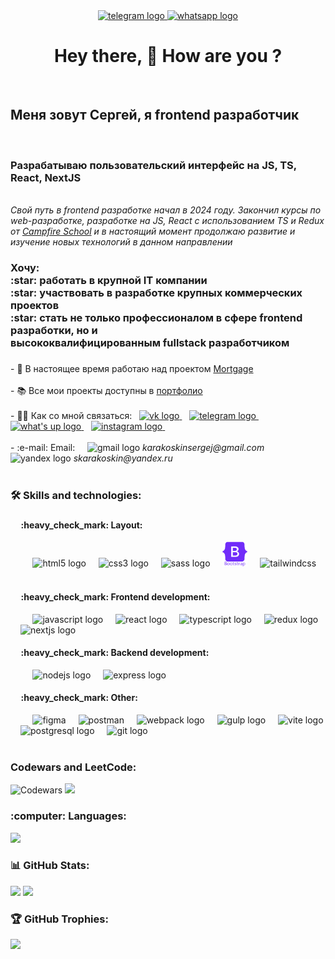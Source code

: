 <div align="center">
  <a href="https://t.me/karakoskinsergey" target="_blank">
    <img src="https://img.shields.io/static/v1?message=Telegram&logo=telegram&label=&color=2CA5E0&logoColor=white&labelColor=&style=for-the-badge" height="25" alt="telegram logo"  />
  </a>
  <a href="https://wa.me/79107139617" target="_blank">
    <img src="https://img.shields.io/static/v1?message=Whatsapp&logo=whatsapp&label=&color=25D366&logoColor=white&labelColor=&style=for-the-badge" height="25" alt="whatsapp logo"  />
   </a>
</div>

###

<h1 align="center">Hey there, 👋 How are you ?</h1><br>

###

<div align="left">
  <h2>Меня зовут Сергей, я frontend разработчик</h2>
  <p>
    <br><h3>Разрабатываю пользовательский интерфейс на JS, TS, React, NextJS</h3>
    <br><i>Свой путь в frontend разработке начал в 2024 году. Закончил курсы по web-разработке, разработке на JS, React c использованием TS и Redux от <a href="https://campfire-school.com">Campfire School</a> и в настоящий момент продолжаю развитие и изучение новых технологий в данном направлении</i>
    <br><h3>Хочу:
    <br>:star: работать в крупной IT компании
    <br>:star: участвовать в разработке крупных коммерческих проектов
    <br>:star: стать не только профессионалом в сфере frontend разработки, но и <br> высококвалифицированным fullstack разработчиком</h3>
  </p>
</div>

###

<p align="left">
  - 🔭 В настоящее время работаю над проектом <a href="https://github.com/SergeySKA10/mortgage/tree/next">Mortgage</a><br><br>
  - 📚  Все мои проекты доступны в <a href="http://sergeykarakoskin.ru/">портфолио</a><br><br>
  - 👨‍💻 Как со мной связаться:&nbsp;&nbsp;
    <a href="https://vk.com/sergeykarakoskin">
      <img src="https://img.icons8.com/?size=64&id=Mgea1VSzCVcS&format=png" alt="vk logo" height="40" />
    </a> &nbsp;&nbsp;
    <a href="https://t.me/karakoskinsergey">
      <img src="https://img.icons8.com/?size=80&id=yEmPT1iidhE0&format=png" alt="telegram logo" height="37" />
    </a> &nbsp;&nbsp;
    <a href="https://wa.me/79107139617">
      <img src="https://img.icons8.com/?size=80&id=d5ntEsf0JRhM&format=png" alt="what's up logo" height="40" />
    </a> &nbsp;&nbsp;
    <a href="https://vk.com/sergeykarakoskin">
      <img src="https://img.icons8.com/?size=80&id=nj0Uj45LGUYh&format=png" alt="instagram logo" height="40" />
    </a> &nbsp;&nbsp;
  <br><br>
  - :e-mail: Email:&nbsp;&nbsp;&nbsp;&nbsp;
  <img src="https://img.icons8.com/?size=48&id=qyRpAggnV0zH&format=png" alt="gmail logo" height="30" /> <i>karakoskinsergej@gmail.com</i>&nbsp;&nbsp;&nbsp;&nbsp;
  <img src="https://img.icons8.com/?size=80&id=Lte3xbvdkIse&format=png" alt="yandex logo" height="30" /> <i>skarakoskin@yandex.ru</i>
  <br><br>

###

<h3 align="left">🛠 Skills and technologies:</h3>

###

<div align="left" margin="50">
  <h4>&nbsp;&nbsp;&nbsp;&nbsp; :heavy_check_mark: Layout:</h4>
  &nbsp;&nbsp;&nbsp;&nbsp;&nbsp;&nbsp;&nbsp;&nbsp;
  <img src="https://cdn.jsdelivr.net/gh/devicons/devicon/icons/html5/html5-original.svg" height="40" alt="html5 logo"  />
  <img width="12" />
  <img src="https://cdn.jsdelivr.net/gh/devicons/devicon/icons/css3/css3-original.svg" height="40" alt="css3 logo"  />
  <img width="12" />
  <img src="https://cdn.jsdelivr.net/gh/devicons/devicon/icons/sass/sass-original.svg" height="40" alt="sass logo"  />
  <img width="12" />
  <img src="https://raw.githubusercontent.com/devicons/devicon/master/icons/bootstrap/bootstrap-plain-wordmark.svg " alt="bootstrap" height="40"  />
  <img width="12" />
  <img src="https://www.vectorlogo.zone/logos/tailwindcss/tailwindcss-icon.svg" alt="tailwindcss" height="40"  />
  <img width="12" /><br>
  <h4>&nbsp;&nbsp;&nbsp;&nbsp; :heavy_check_mark: Frontend development:</h4>
  &nbsp;&nbsp;&nbsp;&nbsp;&nbsp;&nbsp;&nbsp;&nbsp;
  <img src="https://cdn.jsdelivr.net/gh/devicons/devicon/icons/javascript/javascript-original.svg" height="40" alt="javascript logo"  />
  <img width="12" />
  <img src="https://cdn.jsdelivr.net/gh/devicons/devicon/icons/react/react-original.svg" height="40" alt="react logo"  />
  <img width="12" />
  <img src="https://cdn.jsdelivr.net/gh/devicons/devicon/icons/typescript/typescript-original.svg" height="40" alt="typescript logo"  />
  <img width="12" />
  <img src="https://cdn.jsdelivr.net/gh/devicons/devicon/icons/redux/redux-original.svg" height="40" alt="redux logo"  />
  <img width="12" />
  <img src="https://cdn.jsdelivr.net/gh/devicons/devicon/icons/nextjs/nextjs-original.svg" height="40" alt="nextjs logo"  />
  <img width="12" /><br>
  <h4>&nbsp;&nbsp;&nbsp;&nbsp; :heavy_check_mark: Backend development:</h4>
  &nbsp;&nbsp;&nbsp;&nbsp;&nbsp;&nbsp;&nbsp;&nbsp;
  <img src="https://cdn.jsdelivr.net/gh/devicons/devicon/icons/nodejs/nodejs-original.svg" height="40" alt="nodejs logo"  />
  <img width="12" />
  <img src="https://cdn.jsdelivr.net/gh/devicons/devicon/icons/express/express-original.svg" height="40" alt="express logo"  />
  <img width="12" /><br>
  <h4>&nbsp;&nbsp;&nbsp;&nbsp; :heavy_check_mark: Other:</h4>
  &nbsp;&nbsp;&nbsp;&nbsp;&nbsp;&nbsp;&nbsp;&nbsp;
  <img src="https://www.vectorlogo.zone/logos/figma/figma-icon.svg" alt="figma" height="40"  />
  <img width="12" />
  <img src="https://www.vectorlogo.zone/logos/getpostman/getpostman-icon.svg" alt="postman" height="40"  />
  <img width="12" />
  <img src="https://cdn.jsdelivr.net/gh/devicons/devicon/icons/webpack/webpack-original.svg" height="40" alt="webpack logo"  />
  <img width="12" />
  <img src="https://cdn.jsdelivr.net/gh/devicons/devicon/icons/gulp/gulp-plain.svg" height="40" alt="gulp logo"  />
  <img width="12" />
  <img src="https://img.icons8.com/?size=48&id=YO3YqSaTOu5K&format=png" height="40" alt="vite logo"  />
  <img width="12" />
  <img src="https://cdn.jsdelivr.net/gh/devicons/devicon/icons/postgresql/postgresql-original.svg" height="40" alt="postgresql logo"  />
  <img width="12" />
  <img src="https://cdn.jsdelivr.net/gh/devicons/devicon/icons/git/git-original.svg" height="40" alt="git logo"  />
  <img width="12" /><br>
</div><br>

###
<h3>Codewars and LeetCode:</h3>

![Codewars](https://github.r2v.ch/codewars?user=SergeySKA10&theme=gradient)
![](https://leetcard.jacoblin.cool/SergeySK?theme=unicorn&border=0)

###
<h3>:computer: Languages:</h3>

  ![](https://github-readme-stats.vercel.app/api/top-langs/?username=sergeyska10&theme=dark&hide_border=false&include_all_commits=false&count_private=false&layout=compact)

###
<h3>📊 GitHub Stats:</h3>

  ![](https://github-readme-stats.vercel.app/api?username=sergeyska10&theme=dark&hide_border=false&include_all_commits=false&count_private=false)
  ![](https://nirzak-streak-stats.vercel.app/?user=sergeyska10&theme=dark&hide_border=false)
  

###
<h3>🏆 GitHub Trophies:</h3>

![](https://github-profile-trophy.vercel.app/?username=sergeyska10&theme=radical&no-frame=false&no-bg=false&margin-w=4)




